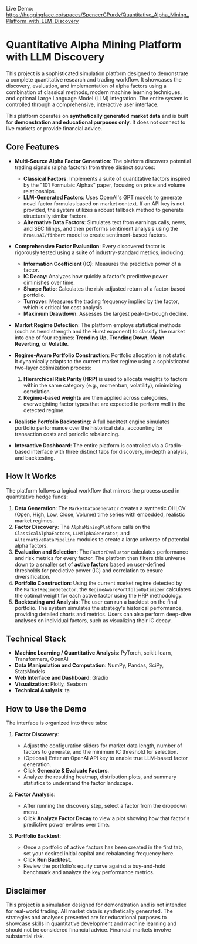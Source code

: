 Live Demo: https://huggingface.co/spaces/SpencerCPurdy/Quantitative_Alpha_Mining_Platform_with_LLM_Discovery

# Quantitative Alpha Mining Platform with LLM Discovery

This project is a sophisticated simulation platform designed to demonstrate a complete quantitative research and trading workflow. It showcases the discovery, evaluation, and implementation of alpha factors using a combination of classical methods, modern machine learning techniques, and optional Large Language Model (LLM) integration. The entire system is controlled through a comprehensive, interactive user interface.

This platform operates on **synthetically generated market data** and is built for **demonstration and educational purposes only**. It does not connect to live markets or provide financial advice.

## Core Features

* **Multi-Source Alpha Factor Generation**: The platform discovers potential trading signals (alpha factors) from three distinct sources:
    * **Classical Factors**: Implements a suite of quantitative factors inspired by the "101 Formulaic Alphas" paper, focusing on price and volume relationships.
    * **LLM-Generated Factors**: Uses OpenAI's GPT models to generate novel factor formulas based on market context. If an API key is not provided, the system utilizes a robust fallback method to generate structurally similar factors.
    * **Alternative Data Factors**: Simulates text from earnings calls, news, and SEC filings, and then performs sentiment analysis using the `ProsusAI/finbert` model to create sentiment-based factors.

* **Comprehensive Factor Evaluation**: Every discovered factor is rigorously tested using a suite of industry-standard metrics, including:
    * **Information Coefficient (IC)**: Measures the predictive power of a factor.
    * **IC Decay**: Analyzes how quickly a factor's predictive power diminishes over time.
    * **Sharpe Ratio**: Calculates the risk-adjusted return of a factor-based portfolio.
    * **Turnover**: Measures the trading frequency implied by the factor, which is critical for cost analysis.
    * **Maximum Drawdown**: Assesses the largest peak-to-trough decline.

* **Market Regime Detection**: The platform employs statistical methods (such as trend strength and the Hurst exponent) to classify the market into one of four regimes: **Trending Up**, **Trending Down**, **Mean Reverting**, or **Volatile**.

* **Regime-Aware Portfolio Construction**: Portfolio allocation is not static. It dynamically adapts to the current market regime using a sophisticated two-layer optimization process:
    1.  **Hierarchical Risk Parity (HRP)** is used to allocate weights to factors within the same category (e.g., momentum, volatility), minimizing correlation.
    2.  **Regime-based weights** are then applied across categories, overweighting factor types that are expected to perform well in the detected regime.

* **Realistic Portfolio Backtesting**: A full backtest engine simulates portfolio performance over the historical data, accounting for transaction costs and periodic rebalancing.

* **Interactive Dashboard**: The entire platform is controlled via a Gradio-based interface with three distinct tabs for discovery, in-depth analysis, and backtesting.

## How It Works

The platform follows a logical workflow that mirrors the process used in quantitative hedge funds:

1.  **Data Generation**: The `MarketDataGenerator` creates a synthetic OHLCV (Open, High, Low, Close, Volume) time series with embedded, realistic market regimes.
2.  **Factor Discovery**: The `AlphaMiningPlatform` calls on the `ClassicalAlphaFactors`, `LLMAlphaGenerator`, and `AlternativeDataPipeline` modules to create a large universe of potential alpha factors.
3.  **Evaluation and Selection**: The `FactorEvaluator` calculates performance and risk metrics for every factor. The platform then filters this universe down to a smaller set of **active factors** based on user-defined thresholds for predictive power (IC) and correlation to ensure diversification.
4.  **Portfolio Construction**: Using the current market regime detected by the `MarketRegimeDetector`, the `RegimeAwarePortfolioOptimizer` calculates the optimal weight for each active factor using the HRP methodology.
5.  **Backtesting and Analysis**: The user can run a backtest on the final portfolio. The system simulates the strategy's historical performance, providing detailed charts and metrics. Users can also perform deep-dive analyses on individual factors, such as visualizing their IC decay.

## Technical Stack

* **Machine Learning / Quantitative Analysis**: PyTorch, scikit-learn, Transformers, OpenAI
* **Data Manipulation and Computation**: NumPy, Pandas, SciPy, StatsModels
* **Web Interface and Dashboard**: Gradio
* **Visualization**: Plotly, Seaborn
* **Technical Analysis**: ta

## How to Use the Demo

The interface is organized into three tabs:

1.  **Factor Discovery**:
    * Adjust the configuration sliders for market data length, number of factors to generate, and the minimum IC threshold for selection.
    * (Optional) Enter an OpenAI API key to enable true LLM-based factor generation.
    * Click **Generate & Evaluate Factors**.
    * Analyze the resulting heatmap, distribution plots, and summary statistics to understand the factor landscape.

2.  **Factor Analysis**:
    * After running the discovery step, select a factor from the dropdown menu.
    * Click **Analyze Factor Decay** to view a plot showing how that factor's predictive power evolves over time.

3.  **Portfolio Backtest**:
    * Once a portfolio of active factors has been created in the first tab, set your desired initial capital and rebalancing frequency here.
    * Click **Run Backtest**.
    * Review the portfolio's equity curve against a buy-and-hold benchmark and analyze the key performance metrics.

## Disclaimer

This project is a simulation designed for demonstration and is not intended for real-world trading. All market data is synthetically generated. The strategies and analyses presented are for educational purposes to showcase skills in quantitative development and machine learning and should not be considered financial advice. Financial markets involve substantial risk.
